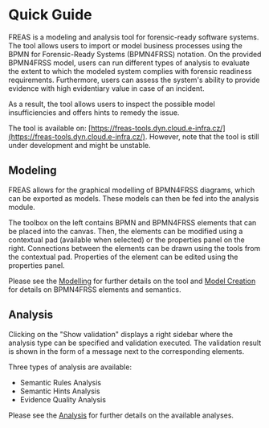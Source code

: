 # Quick Guide

FREAS is a modeling and analysis tool for forensic-ready software systems. The tool allows users to import or model business processes using the BPMN for Forensic-Ready Systems (BPMN4FRSS) notation. On the provided BPMN4FRSS model, users can run different types of analysis to evaluate the extent to which the modeled system complies with forensic readiness requirements. Furthermore, users can assess the system's ability to provide evidence with high evidentiary value in case of an incident. 

As a result, the tool allows users to inspect the possible model insufficiencies and offers hints to remedy the issue.

The tool is available on: [https://freas-tools.dyn.cloud.e-infra.cz/](https://freas-tools.dyn.cloud.e-infra.cz/). However, note that the tool is still under development and might be unstable. 

## Modeling

FREAS allows for the graphical modelling of BPMN4FRSS diagrams, which can be exported as models. These models can then be fed into the analysis module.

The toolbox on the left contains BPMN and BPMN4FRSS elements that can be placed into the canvas. Then, the elements can be modified using a contextual pad (available when selected) or the properties panel on the right. Connections between the elements can be drawn using the tools from the contextual pad. Properties of the element can be edited using the properties panel.

Please see the [Modelling](modelling.md) for further details on the tool and [Model Creation](BPMN4FRSS/model_creation.md) for details on BPMN4FRSS elements and semantics.

## Analysis

Clicking on the "Show validation" displays a right sidebar where the analysis type can be specified and validation executed. The validation result is shown in the form of a message next to the corresponding elements.

Three types of analysis are available:

* Semantic Rules Analysis
* Semantic Hints Analysis
* Evidence Quality Analysis

Please see the [Analysis](analysis.md) for further details on the available analyses.